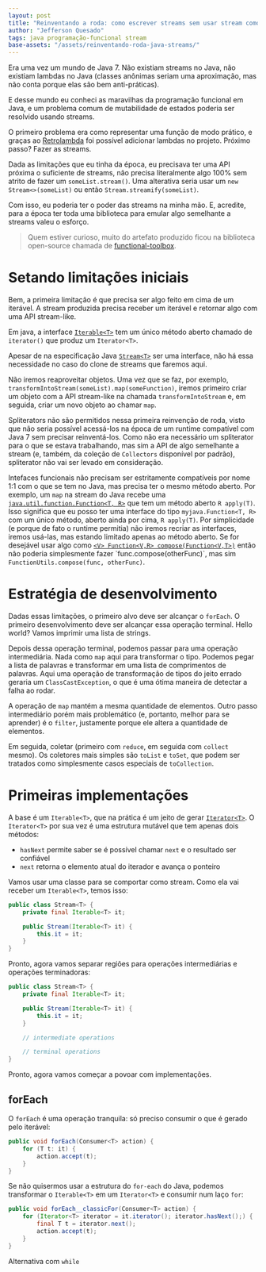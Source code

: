 ```yaml
---
layout: post
title: "Reinventando a roda: como escrever streams sem usar stream como base"
author: "Jefferson Quesado"
tags: java programação-funcional stream
base-assets: "/assets/reinventando-roda-java-streams/"
---
```


Era uma vez um mundo de Java 7. Não existiam streams no Java,
não existiam lambdas no Java (classes anônimas seriam uma
aproximação, mas não conta porque elas são bem anti-práticas).

E desse mundo eu conheci as maravilhas da programação funcional
em Java, e um problema comum de mutabilidade de estados
poderia ser resolvido usando streams.

O primeiro problema era como representar uma função de modo
prático, e graças ao [Retrolambda](https://github.com/luontola/retrolambda)
foi possível adicionar lambdas no projeto. Próximo passo?
Fazer as streams.

Dada as limitações que eu tinha da época, eu precisava ter uma API
próxima o suficiente de streams, não precisa literalmente algo 100%
sem atrito de fazer um `someList.stream()`. Uma alterativa seria
usar um `new Stream<>(someList)` ou então `Stream.streamify(someList)`.

Com isso, eu poderia ter o poder das streams na minha mão. E, acredite,
para a época ter toda uma biblioteca para emular algo semelhante
a streams valeu o esforço.

> Quem estiver curioso, muito do artefato produzido ficou na
> biblioteca open-source chamada de
> [functional-toolbox](https://gitlab.com/geosales-open-source/totalcross-functional-toolbox).

# Setando limitações iniciais

Bem, a primeira limitação é que precisa ser algo feito em cima de um iterável.
A stream produzida precisa receber um iterável e retornar algo com uma API
stream-like.

Em java, a interface
[`Iterable<T>`](https://docs.oracle.com/en/java/javase/17/docs/api/java.base/java/lang/Iterable.html)
tem um único método aberto chamado de `iterator()`
que produz um `Iterator<T>`.

Apesar de na especificação Java
[`Stream<T>`](https://docs.oracle.com/en/java/javase/17/docs/api/java.base/java/util/stream/Stream.html)
ser uma interface, não há essa necessidade no caso
do clone de streams que faremos aqui.

Não iremos reaproveitar objetos. Uma vez que se faz, por exemplo,
`transformIntoStream(someList).map(someFunction)`, iremos primeiro
criar um objeto com a API stream-like na chamada `transformIntoStream`
e, em seguida, criar um novo objeto ao chamar `map`.

Spliterators não são permitidos nessa primeira reinvenção de roda,
visto que não seria possível acessá-los na época de um runtime
compatível com Java 7 sem precisar reinventá-los. Como não era
necessário um spliterator para o que se estava trabalhando,
mas sim a API de algo semelhante a stream (e, também, da coleção
de `Collectors` disponível por padrão), spliterator não vai ser
levado em consideração.

Intefaces funcionais não precisam ser estritamente compatíveis
por nome 1:1 com o que se tem no Java, mas precisa ter o mesmo método
aberto. Por exemplo, um `map` na stream do Java recebe uma
[`java.util.function.Function<T, R>`](https://docs.oracle.com/en/java/javase/17/docs/api/java.base/java/util/function/Function.html)
que tem um método aberto `R apply(T)`. Isso significa que eu posso ter uma
interface do tipo `myjava.Function<T, R>` com um único método, aberto
ainda por cima, `R apply(T)`. Por simplicidade (e porque de fato o runtime
permitia) não iremos recriar as interfaces, iremos usá-las, mas estando
limitado apenas ao método aberto. Se for desejável usar algo como
[`<V> Function<V,R> compose(Function<V,T>)`](https://docs.oracle.com/en/java/javase/17/docs/api/java.base/java/util/function/Function.html#compose(java.util.function.Function))
então não poderia simplesmente fazer `func.compose(otherFunc)`, mas sim
`FunctionUtils.compose(func, otherFunc)`.

# Estratégia de desenvolvimento

Dadas essas limitações, o primeiro alvo deve ser alcançar o `forEach`.
O primeiro desenvolvimento deve ser alcançar essa operação terminal.
Hello world? Vamos imprimir uma lista de strings.

Depois dessa operação terminal, podemos passar para uma operação
intermediária. Nada como `map` aqui para transformar o tipo.
Podemos pegar a lista de palavras e transformar em uma lista
de comprimentos de palavras. Aqui uma operação de transformação
de tipos do jeito errado geraria um `ClassCastException`, o que
é uma ótima maneira de detectar a falha ao rodar.

A operação de `map` mantém a mesma quantidade de elementos.
Outro passo intermediário porém mais problemático (e, portanto,
melhor para se aprender) é o `filter`, justamente porque ele
altera a quantidade de elementos.

Em seguida, coletar (primeiro com `reduce`, em seguida com
`collect` mesmo). Os coletores mais simples são `toList`
e `toSet`, que podem ser tratados como simplesmente casos
especiais de `toCollection`.

# Primeiras implementações

A base é um `Iterable<T>`, que na prática é um jeito de gerar
[`Iterator<T>`](https://docs.oracle.com/en/java/javase/17/docs/api/java.base/java/util/Iterator.html).
O `Iterator<T>` por sua vez é uma estrutura mutável que tem
apenas dois métodos:

- `hasNext` permite saber se é possível chamar `next` e o
  resultado ser confiável
- `next` retorna o elemento atual do iterador e avança o
  ponteiro

Vamos usar uma classe para se comportar como stream. Como
ela vai receber um `Iterable<T>`, temos isso:

```java
public class Stream<T> {
    private final Iterable<T> it;

    public Stream(Iterable<T> it) {
        this.it = it;
    }
}
```

Pronto, agora vamos separar regiões para operações intermediárias
e operações terminadoras:

```java
public class Stream<T> {
    private final Iterable<T> it;

    public Stream(Iterable<T> it) {
        this.it = it;
    }

    // intermediate operations

    // terminal operations
}
```

Pronto, agora vamos começar a povoar com implementações.

## forEach

O `forEach` é uma operação tranquila: só preciso consumir o
que é gerado pelo iterável:

```java
public void forEach(Consumer<T> action) {
    for (T t: it) {
        action.accept(t);
    }
}
```

Se não quisermos usar a estrutura do `for-each` do Java, podemos
transformar o `Iterable<T>` em um `Iterator<T>` e consumir num laço
`for`:

```java
public void forEach__classicFor(Consumer<T> action) {
    for (Iterator<T> iterator = it.iterator(); iterator.hasNext();) {
        final T t = iterator.next();
        action.accept(t);
    }
}
```

Alternativa com `while`